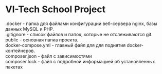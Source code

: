 # VI-Tech School Project  
.docker - папка для файлами конфигурации веб-сервера nginx, базы данных MySQL и PHP.  
.gitignore - список файлов и папок, которые не отслеживаются git.  
public - основная папка проекта.  
docker-compose.yml - главный файл для для поднятия docker-контейнеров.  
composer.json - файл с зависимостями  
composer.lock - файл с подробной информацией об установленных пакетах

